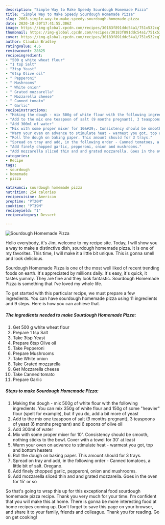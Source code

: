```yaml
---
description: "Simple Way to Make Speedy Sourdough Homemade Pizza"
title: "Simple Way to Make Speedy Sourdough Homemade Pizza"
slug: 2063-simple-way-to-make-speedy-sourdough-homemade-pizza
date: 2020-10-30T17:41:55.306Z
image: https://img-global.cpcdn.com/recipes/30183f891ddc54a1/751x532cq70/sourdough-homemade-pizza-recipe-main-photo.jpg
thumbnail: https://img-global.cpcdn.com/recipes/30183f891ddc54a1/751x532cq70/sourdough-homemade-pizza-recipe-main-photo.jpg
cover: https://img-global.cpcdn.com/recipes/30183f891ddc54a1/751x532cq70/sourdough-homemade-pizza-recipe-main-photo.jpg
author: Claudia Bradley
ratingvalue: 4.6
reviewcount: 28625
recipeingredient:
- "500 g white wheat flour"
- "1 tsp Salt"
- "3tsp Yeast"
- "6tsp Olive oil"
- " Pepperoni"
- " Mushrooms"
- " White onion"
- " Grated mozzarella"
- " Mozzarella cheese"
- " Canned tomato"
- " Garlic"
recipeinstructions:
- "Making the dough - mix 500g of white flour with the following ingredients. You can mix 350g of white flour and 150g of some &#34;heavier&#34; flour (spelt for example), but if you do, add a bit more of yeast"
- "Add to the mix one teaspoon of salt (9 months pregnant), 3 teaspoons of yeast (6 months pregnant) and 6 spoons of olive oil"
- "Add 300ml of water"
- "Mix with some proper mixer for 10&#39;. Consistency should be smooth, nothing sticks to the bowl. Cover with a towel for 30&#39; at least"
- "Warm your oven on advance to stimulate heat - warmest you got, top and bottom heaters"
- "Roll the dough on baking paper. This amount should for 3 trays."
- "Spread on tray and add, in the following order - Canned tomatoes, a little bit of salt. Oregano."
- "Add finely chopped garlic, pepperoni, onion and mushrooms."
- "Add mozzarella sliced thin and and grated mozzarella. Goes in the oven for 15&#39; or so"
categories:
- Recipe
tags:
- sourdough
- homemade
- pizza

katakunci: sourdough homemade pizza 
nutrition: 254 calories
recipecuisine: American
preptime: "PT20M"
cooktime: "PT39M"
recipeyield: "1"
recipecategory: Dessert

---
```



![Sourdough Homemade Pizza](https://img-global.cpcdn.com/recipes/30183f891ddc54a1/751x532cq70/sourdough-homemade-pizza-recipe-main-photo.jpg)

Hello everybody, it's Jim, welcome to my recipe site. Today, I will show you a way to make a distinctive dish, sourdough homemade pizza. It is one of my favorites. This time, I will make it a little bit unique. This is gonna smell and look delicious.

Sourdough Homemade Pizza is one of the most well liked of recent trending foods on earth. It's appreciated by millions daily. It's easy, it's quick, it tastes yummy. They are fine and they look fantastic. Sourdough Homemade Pizza is something that I've loved my whole life.




To get started with this particular recipe, we must prepare a few ingredients. You can have sourdough homemade pizza using 11 ingredients and 9 steps. Here is how you can achieve that.

<!--inarticleads1-->

##### The ingredients needed to make Sourdough Homemade Pizza:

1. Get 500 g white wheat flour
1. Prepare 1 tsp Salt
1. Take 3tsp Yeast
1. Prepare 6tsp Olive oil
1. Take  Pepperoni
1. Prepare  Mushrooms
1. Take  White onion
1. Take  Grated mozzarella
1. Get  Mozzarella cheese
1. Take  Canned tomato
1. Prepare  Garlic




<!--inarticleads2-->

##### Steps to make Sourdough Homemade Pizza:

1. Making the dough - mix 500g of white flour with the following ingredients. You can mix 350g of white flour and 150g of some &#34;heavier&#34; flour (spelt for example), but if you do, add a bit more of yeast
1. Add to the mix one teaspoon of salt (9 months pregnant), 3 teaspoons of yeast (6 months pregnant) and 6 spoons of olive oil
1. Add 300ml of water
1. Mix with some proper mixer for 10&#39;. Consistency should be smooth, nothing sticks to the bowl. Cover with a towel for 30&#39; at least
1. Warm your oven on advance to stimulate heat - warmest you got, top and bottom heaters
1. Roll the dough on baking paper. This amount should for 3 trays.
1. Spread on tray and add, in the following order - Canned tomatoes, a little bit of salt. Oregano.
1. Add finely chopped garlic, pepperoni, onion and mushrooms.
1. Add mozzarella sliced thin and and grated mozzarella. Goes in the oven for 15&#39; or so




So that's going to wrap this up for this exceptional food sourdough homemade pizza recipe. Thank you very much for your time. I'm confident that you will make this at home. There is gonna be more interesting food at home recipes coming up. Don't forget to save this page on your browser, and share it to your family, friends and colleague. Thank you for reading. Go on get cooking!
